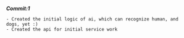 
_**Commit:1**_
```
- Created the initial logic of ai, which can recognize human, and dogs, yet :)
- Created the api for initial service work
```
